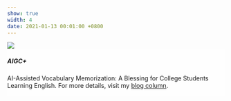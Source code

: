 ```yaml
---
show: true
width: 4
date: 2021-01-13 00:01:00 +0800
---
```

<div>
  <img data-src="{{ 'assets/images/covers/cover1.jpg' | relative_url }}" class="lazy w-100 rounded-sm" src="{{ '/assets/images/empty_300x200.png' | relative_url }}">

  <div class="card-img-overlay" style="overflow: scroll; background: rgb(255,255,255,0.8)">
    <h5 class="card-title">AIGC+</h5>
    <p class="card-text">
      AI-Assisted Vocabulary Memorization: A Blessing for College Students Learning English. For more details, visit my <a href="https://blog.csdn.net/2301_78607855/category_12912539.html?fromshare=blogcolumn&sharetype=blogcolumn&sharerId=12912539&sharerefer=PC&sharesource=2301_78607855&sharefrom=from_link" target="_blank">blog column</a>.
    </p>
  </div>
</div>
